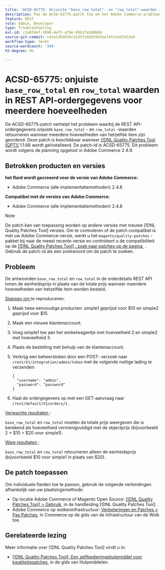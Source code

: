 ```yaml
---
title: 'ACSD-65775: Onjuiste "base_row_total"- en "row_total"-waarden in REST API-ordergegevens voor meerdere hoeveelheden'
description: Pas de ACSD-65775-patch toe om het Adobe Commerce-probleem op te lossen waarbij de REST API-orderdetails onjuiste "base_row_total"- en "row_total"-waarden retourneren wanneer meerdere hoeveelheden van hetzelfde item zijn geordend.
feature: REST
role: Admin, Developer
type: Troubleshooting
exl-id: c2a8f4ef-3998-4e73-af9e-69b17a10d684
source-git-commit: ce5a136dd59c52d5fa5b555b3ee74fe14d7e53a4
workflow-type: tm+mt
source-wordcount: '394'
ht-degree: 0%

---
```


# ACSD-65775: onjuiste `base_row_total` en `row_total` waarden in REST API-ordergegevens voor meerdere hoeveelheden

De ACSD-65775-patch verhelpt het probleem waarbij de REST API-ordergegevens onjuiste `base_row_total` - en `row_total` -waarden retourneren wanneer meerdere hoeveelheden van hetzelfde item zijn geordend. Deze patch is beschikbaar wanneer [[!DNL Quality Patches Tool (QPT)]](/help/tools/quality-patches-tool/quality-patches-tool-to-self-serve-quality-patches.md) 1.1.66 wordt geïnstalleerd. De patch-id is ACSD-65775. Dit probleem wordt volgens de planning opgelost in Adobe Commerce 2.4.9.

## Betrokken producten en versies

**het flard wordt gecreeerd voor de versie van Adobe Commerce:**

* Adobe Commerce (alle implementatiemethoden) 2.4.8

**Compatibel met de versies van Adobe Commerce:**

* Adobe Commerce (alle implementatiemethoden) 2.4.8

>[!NOTE]
>
>De patch kan van toepassing worden op andere versies met nieuwe [!DNL Quality Patches Tool] versies. Om te controleren of de patch compatibel is met uw Adobe Commerce-versie, werkt u het `magento/quality-patches` -pakket bij naar de meest recente versie en controleert u de compatibiliteit op de [[!DNL Quality Patches Tool] : zoek naar patches op de pagina &#x200B;](https://experienceleague.adobe.com/tools/commerce-quality-patches/index.html?lang=nl-NL) . Gebruik de patch-id als een zoekwoord om de patch te zoeken.

## Probleem

De antwoorden `base_row_total` en `row_total` in de orderdetails REST API tonen de eenheidsprijs in plaats van de totale prijs wanneer meerdere hoeveelheden van hetzelfde item worden besteld.

<u> Stappen om </u> te reproduceren:

1. Maak twee eenvoudige producten: simple1 geprijsd voor $10 en simple2 geprijsd voor $15.
1. Maak een nieuwe klantenaccount.
1. Voeg simple1 toe aan het winkelwagentje met hoeveelheid 2 en simple2 met hoeveelheid 3.
1. Plaats de bestelling met behulp van de klantenaccount.
1. Verkrijg een beheerstoken door een POST- verzoek naar `/rest/V1/integration/admin/token` met de volgende nuttige lading te verzenden:

   ```
   {
     "username": "admin",
     "password": "password"
   }
   ```

1. Haal de ordergegevens op met een GET-aanvraag naar `/rest/default/V1/orders/1` .

<u> Verwachte resultaten </u>:

`base_row_total` en `row_total` moeten de totale prijs weergeven die is berekend als hoeveelheid vermenigvuldigd met de objectprijs (bijvoorbeeld 2 × $10 = $20 voor simple1).

<u> Ware resultaten </u>:

`base_row_total` en `row_total` retourneren alleen de eenheidsprijs (bijvoorbeeld $10 voor simple1 in plaats van $20).

## De patch toepassen

Om individuele flarden toe te passen, gebruik de volgende verbindingen afhankelijk van uw plaatsingsmethode:

* Op locatie Adobe Commerce of Magento Open Source: [[!DNL Quality Patches Tool] > Gebruik &#x200B;](/help/tools/quality-patches-tool/usage.md) in de handleiding [!DNL Quality Patches Tool] .
* Adobe Commerce op wolkeninfrastructuur: [&#x200B; Verbeteringen en Patches > Pas Patches &#x200B;](https://experienceleague.adobe.com/docs/commerce-cloud-service/user-guide/develop/upgrade/apply-patches.html?lang=nl-NL) in Commerce op de gids van de Infrastructuur van de Wolk toe.

## Gerelateerde lezing

Meer informatie over [!DNL Quality Patches Tool] vindt u in:

* [[!DNL Quality Patches Tool]: Een zelfbedieningshulpmiddel voor kwaliteitspatches &#x200B;](/help/tools/quality-patches-tool/quality-patches-tool-to-self-serve-quality-patches.md) in de gids van Hulpmiddelen.
